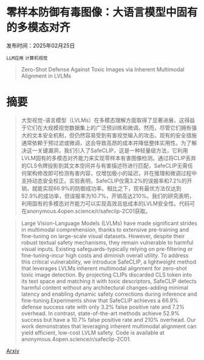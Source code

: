 # 零样本防御有毒图像：大语言模型中固有的多模态对齐

发布时间：2025年02月25日

`LLM应用` `计算机视觉`

> Zero-Shot Defense Against Toxic Images via Inherent Multimodal Alignment in LVLMs

# 摘要

> 大型视觉-语言模型（LVLMs）在多模态理解方面取得了显著进展，这得益于它们在大规模视觉数据集上的广泛预训练和微调。然而，尽管它们拥有强大的文本安全机制，但仍然容易受到有害视觉输入的攻击。现有的安全措施通常依赖于预过滤或微调，这会导致高昂的成本并降低整体实用性。为了解决这一关键漏洞，我们引入了SafeCLIP，这是一种轻量级方法，它利用LVLM固有的多模态对齐能力来实现零样本有害图像检测。通过将CLIP丢弃的CLS令牌投影到其文本空间并与有害描述符进行匹配，SafeCLIP无需任何架构修改即可检测有害内容，仅增加极小的延迟，并在推理和微调过程中支持动态安全校正。实验表明，SafeCLIP仅需3.2%的误报率和7.2%的开销，就能实现66.9%的防御成功率。相比之下，现有最优方法仅达到52.9%的成功率，但误报率为10.7%，开销高达210%。我们的研究表明，利用固有的多模态对齐能力可以实现高效且低成本的LVLM安全性。代码可在anonymous.4open.science/r/safeclip-2C01获取。

> Large Vision-Language Models (LVLMs) have made significant strides in multimodal comprehension, thanks to extensive pre-training and fine-tuning on large-scale visual datasets. However, despite their robust textual safety mechanisms, they remain vulnerable to harmful visual inputs. Existing safeguards-typically relying on pre-filtering or fine-tuning-incur high costs and diminish overall utility. To address this critical vulnerability, we introduce SafeCLIP, a lightweight method that leverages LVLMs inherent multimodal alignment for zero-shot toxic image detection. By projecting CLIPs discarded CLS token into its text space and matching it with toxic descriptors, SafeCLIP detects harmful content without any architectural changes-adding minimal latency and enabling dynamic safety corrections during inference and fine-tuning.Experiments show that SafeCLIP achieves a 66.9% defense success rate with only 3.2% false positive rate and 7.2% overhead. In contrast, state-of-the-art methods achieve 52.9% success but have a 10.7% false positive rate and 210% overhead. Our work demonstrates that leveraging inherent multimodal alignment can yield efficient, low-cost LVLM safety. Code is available at anonymous.4open.science/r/safeclip-2C01.

[Arxiv](https://arxiv.org/abs/2503.00037)